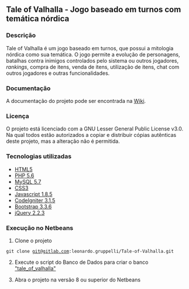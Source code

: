 ## Tale of Valhalla - Jogo baseado em turnos com temática nórdica

### **Descrição**

Tale of Valhalla é um jogo baseado em turnos, que possui a mitologia nórdica como sua temática. O jogo permite a evolução de personagens,
batalhas contra inimigos controlados pelo sistema ou outros jogadores, *rankings*, compra de itens, venda de itens, utilização de itens,
chat com outros jogadores e outras funcionalidades.

### **Documentação**

A documentação do projeto pode ser encontrada na [Wiki](https://gitlab.com/leonardo.gruppelli/Tale-of-Valhalla/wikis/home).

### **Licença**

O projeto está licenciado com a GNU Lesser General Public License v3.0. Na qual todos estão autorizados a copiar e distribuir cópias autênticas deste projeto, mas a alteração não é permitida.

### **Tecnologias utilizadas**
- [HTML5](https://developer.mozilla.org/pt-BR/docs/Web/HTML)
- [PHP 5.6](http://php.net/manual/pt_BR/)
- [MySQL 5.7](https://dev.mysql.com/doc/refman/5.7/en/)
- [CSS3](https://developer.mozilla.org/pt-BR/docs/Web/CSS)
- [Javascript 1.8.5](https://developer.mozilla.org/pt-BR/docs/Web/JavaScript)
- [CodeIgniter 3.1.5](https://www.codeigniter.com/user_guide/)
- [Bootstrap 3.3.6](http://getbootstrap.com.br/components/)
- [jQuery 2.2.3](https://api.jquery.com/)

### **Execução no Netbeans**
1. Clone o projeto 

<code>git clone git@gitlab.com:leonardo.gruppelli/Tale-of-Valhalla.git</code>

2. Execute o script do Banco de Dados para criar o banco ["tale_of_valhalla"](https://gitlab.com/leonardo.gruppelli/Tale-of-Valhalla/blob/master/tale_of_valhalla.sql)

3. Abra o projeto na versão 8 ou superior do Netbeans